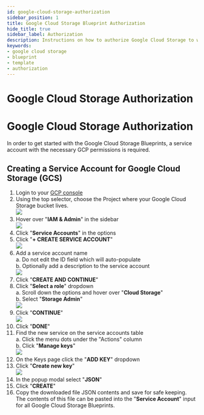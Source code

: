 ```yaml
---
id: google-cloud-storage-authorization
sidebar_position: 1
title: Google Cloud Storage Blueprint Authorization
hide_title: true
sidebar_label: Authorization
description: Instructions on how to authorize Google Cloud Storage to work with Shipyard's low-code Google Cloud Storage templates.
keywords:
- google cloud storage
- blueprint
- template
- authorization
---
```


# Google Cloud Storage Authorization
# Google Cloud Storage Authorization

In order to get started with the Google Cloud Storage Blueprints, a service account with the necessary GCP permissions is required.

## Creating a Service Account for Google Cloud Storage (GCS)

1. Login to your [GCP console](https://console.cloud.google.com/)  
2. Using the top selector, choose the Project where your Google Cloud Storage bucket lives.  
![](https://cdn.sanity.io/images/2xyydva6/production/54bfac0aa4bd528b56ef88940946b91c2c119c2c-1634x86.png?w=450)
3. Hover over "**IAM & Admin**" in the sidebar  
![](https://cdn.sanity.io/images/2xyydva6/production/a7350e081367cdfb489da2dd80a76b0d658acdb2-472x411.png?w=450)
3. Click "**Service Accounts**" in the options  
4. Click "**+ CREATE SERVICE ACCOUNT**"  
![](https://cdn.sanity.io/images/2xyydva6/production/39d586b63da5d8466271af74f86ad765b6b27f5f-679x58.png?w=450)
5. Add a service account name  
	a. Do not edit the ID field which will auto-populate  
	b. Optionally add a description to the service account  
![](https://cdn.sanity.io/images/2xyydva6/production/db0266cfdb103c716f458e2fd4b4f1c4530900bd-535x352.png?w=450)
6. Click "**CREATE AND CONTINUE**"  
7. Click "**Select a role**" dropdown  
	a. Scroll down the options and hover over "**Cloud Storage**"  
	b. Select "**Storage Admin**"  
![](https://cdn.sanity.io/images/2xyydva6/production/f5a7d66197276244e2426bbaca0ec9c766603191-416x383.png?w=450)
8. Click "**CONTINUE**"  
![](https://cdn.sanity.io/images/2xyydva6/production/79dfcfc83a0b08d362a7253c1ccb4a8a138a4dca-534x349.png?w=450)
9.  Click "**DONE**"  
10. Find the new service on the service accounts table  
	a. Click the menu dots under the "Actions" column  
	b. Click "**Manage keys**"  
![](https://cdn.sanity.io/images/2xyydva6/production/59cea52f2ade8f56a06372d734592b185394ffbf-986x215.png?w=450)
12. On the Keys page click the "**ADD KEY**" dropdown  
13. Click "**Create new key**"  
![](https://cdn.sanity.io/images/2xyydva6/production/ea6a61dd90c015952071b1f9e2f0dae0569938e7-183x130.png?w=450)
14. In the popup modal select "**JSON**"  
15. Click "**CREATE**"  
16. Copy the downloaded file JSON contents and save for safe keeping. The contents of this file can be pasted into the "**Service Account**" input for all Google Cloud Storage Blueprints.  
